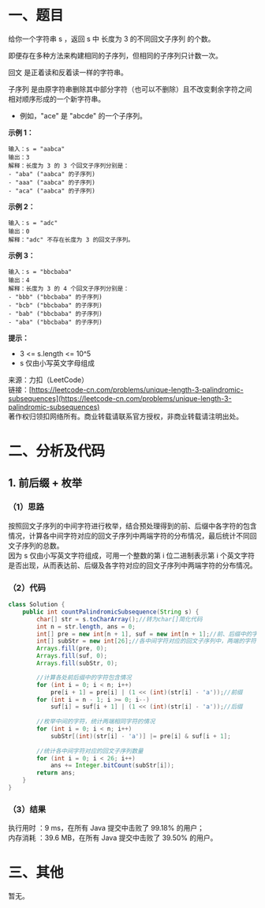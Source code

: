 # 一、题目
给你一个字符串 s ，返回 s 中 长度为 3 的不同回文子序列 的个数。     
    
即便存在多种方法来构建相同的子序列，但相同的子序列只计数一次。    
    
回文 是正着读和反着读一样的字符串。   
    
子序列 是由原字符串删除其中部分字符（也可以不删除）且不改变剩余字符之间相对顺序形成的一个新字符串。    
- 例如，"ace" 是 "abcde" 的一个子序列。
     
     
**示例 1：**    
```
输入：s = "aabca"
输出：3
解释：长度为 3 的 3 个回文子序列分别是：
- "aba" ("aabca" 的子序列)
- "aaa" ("aabca" 的子序列)
- "aca" ("aabca" 的子序列)
```
**示例 2：**    
```
输入：s = "adc"
输出：0
解释："adc" 不存在长度为 3 的回文子序列。
```
**示例 3：**     
```
输入：s = "bbcbaba"
输出：4
解释：长度为 3 的 4 个回文子序列分别是：
- "bbb" ("bbcbaba" 的子序列)
- "bcb" ("bbcbaba" 的子序列)
- "bab" ("bbcbaba" 的子序列)
- "aba" ("bbcbaba" 的子序列)
```
**提示：**     
- 3 <= s.length <= 10^5
- s 仅由小写英文字母组成
     
     
来源：力扣（LeetCode）    
链接：[https://leetcode-cn.com/problems/unique-length-3-palindromic-subsequences](https://leetcode-cn.com/problems/unique-length-3-palindromic-subsequences)      
著作权归领扣网络所有。商业转载请联系官方授权，非商业转载请注明出处。    
# 二、分析及代码    
## 1. 前后缀 + 枚举
### （1）思路
按照回文子序列的中间字符进行枚举，结合预处理得到的前、后缀中各字符的包含情况，计算各中间字符对应的回文子序列中两端字符的分布情况，最后统计不同回文子序列的总数。       
因为 s 仅由小写英文字符组成，可用一个整数的第 i 位二进制表示第 i 个英文字符是否出现，从而表达前、后缀及各字符对应的回文子序列中两端字符的分布情况。    
### （2）代码
```java
class Solution {
    public int countPalindromicSubsequence(String s) {
        char[] str = s.toCharArray();//转为char[]简化代码
        int n = str.length, ans = 0;
        int[] pre = new int[n + 1], suf = new int[n + 1];//前、后缀中的字符包含情况
        int[] subStr = new int[26];//各中间字符对应的回文子序列中，两端的字符包含情况
        Arrays.fill(pre, 0);
        Arrays.fill(suf, 0);
        Arrays.fill(subStr, 0);

        //计算各处前后缀中的字符包含情况
        for (int i = 0; i < n; i++)
            pre[i + 1] = pre[i] | (1 << (int)(str[i] - 'a'));//前缀
        for (int i = n - 1; i >= 0; i--)
            suf[i] = suf[i + 1] | (1 << (int)(str[i] - 'a'));//后缀
        
        //枚举中间的字符，统计两端相同字符的情况
        for (int i = 0; i < n; i++)
            subStr[(int)(str[i] - 'a')] |= pre[i] & suf[i + 1];
        
        //统计各中间字符对应的回文子序列数量
        for (int i = 0; i < 26; i++)
            ans += Integer.bitCount(subStr[i]);
        return ans;
    }
}
```
### （3）结果
执行用时 ：9 ms，在所有 Java 提交中击败了 99.18% 的用户；    
内存消耗 ：39.6 MB，在所有 Java 提交中击败了 39.50% 的用户。      
# 三、其他
暂无。  
